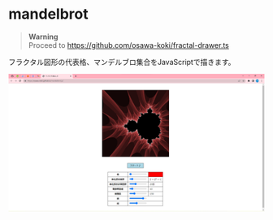 # mandelbrot

> **Warning**  
> Proceed to <https://github.com/osawa-koki/fractal-drawer.ts>  

フラクタル図形の代表格、マンデルブロ集合をJavaScriptで描きます。  

![完成形](./docs/img/fruit.png)  
